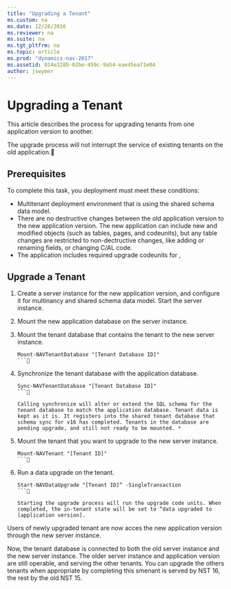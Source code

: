 ```yaml
---
title: "Upgrading a Tenant"
ms.custom: na
ms.date: 12/28/2016
ms.reviewer: na
ms.suite: na
ms.tgt_pltfrm: na
ms.topic: article
ms.prod: "dynamics-nav-2017"
ms.assetid: 014e3285-02be-459c-9a54-eae45ea71e04
author: jswymer
---
```


# Upgrading a Tenant
This article describes the process for upgrading tenants from one application version to another.

The upgrade process will not interrupt the service of existing tenants on the old application.

## Prerequisites
To complete this task, you deployment must meet these conditions:
-   Multitenant deployment environment that is using the shared schema data model.
-   There are no destructive changes between the old application version to the new application version. The new application can include new and modified objects (such as tables, pages, and codeunits), but any table changes are restricted to non-dectructive changes, like adding or renaming fields, or changing C/AL code.
-   The application includes required upgrade codeunits for ,

## Upgrade a Tenant
1.  Create a server instance for the new application version, and configure it for multinancy and shared schema data  model. Start the server instance.
2. Mount the new application database on the server instance.
3. Mount the tenant database that contains the tenant to the new server instance.

    ```
    Mount-NAVTenantDatabase "[Tenant Database ID]"
    ```

4. Synchronize the tenant database with the application database.

    ```
    Sync-NAVTenantDatabase "[Tenant Database ID]"
    ```

    Calling synchronize will alter or extend the SQL schema for the tenant database to match the application database. Tenant data is kept as it is. It registers into the shared tenant database that schema sync for v16 has completed. Tenants in the database are pending upgrade, and still not ready to be mounted. *

4. Mount the tenant that you want to upgrade to the new server instance.

    ```
    Mount-NAVTenant "[Tenant ID]"
    ```

5.  Run a data upgrade on the tenant.

    ```
    Start-NAVDataUpgrade "[Tenant ID]“ -SingleTransaction
    ```

    Starting the upgrade process will run the upgrade code units. When completed, the in-tenant state will be set to ”data upgraded to [application version].

Users of newly upgraded tenant are now acces the new application version through the new server instance.

Now, the tenant database is connected to both the old server instance and the new server instance. The older server instance and application version are still operable, and serving the other tenants.  You can upgrade the others tenants when appropriate by completing this smenant is served by NST 16, the rest by the old NST 15.
